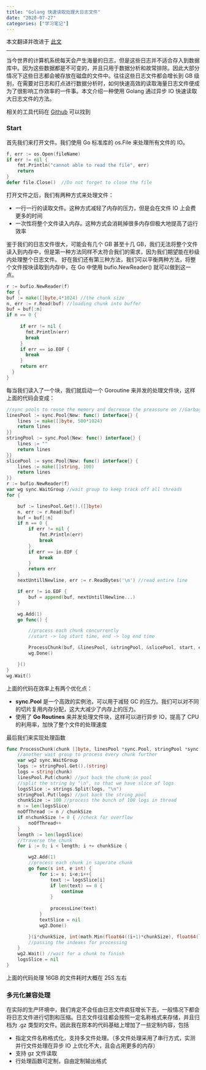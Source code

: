 ```yaml
---
title: "Golang 快速读取处理大日志文件"
date: "2020-07-27"
categories: ["学习笔记"]
---
```


本文翻译并改进于 [此文](https://medium.com/swlh/processing-16gb-file-in-seconds-go-lang-3982c235dfa2)

* * *

当今世界的计算机系统每天会产生海量的日志，但是这些日志并不适合存入到数据库中。因为这些数据都是不可变的，并且只用于数据分析和故常排除。因此大部分情况下这些日志都会被存放在磁盘的文件中。往往这些日志文件都会增长到 GB 级别，在需要对日志和打点进行数据分析时，如何快速高效的读取海量日志文件便成为了很影响工作效率的一件事。本文介绍一种使用 Golang 通过异步 IO 快速读取大日志文件的方法。

相关的工具代码在 [Github](https://github.com/linvon/coreader) 可以找到

### Start

首先我们来打开文件。我们使用 Go 标准库的 os.File 来处理所有文件的 IO。

``` go 
f, err := os.Open(fileName)
if err != nil {
    fmt.Println("cannot able to read the file", err)
    return
}
defer file.Close()  //Do not forget to close the file
```

打开文件之后，我们有两种方式来处理文件：

- 一行一行的读取文件。这种方式减轻了内存的压力，但是会在文件 IO 上会费更多的时间
- 一次性将整个文件读入内存。这种方式会消耗掉很多内存但极大地提高了运行效率

鉴于我们的日志文件很大，可能会有几个 GB 甚至十几 GB，我们无法将整个文件读入到内存中，但是第一种方法同样不太符合我们的需求，因为我们期望能在秒级内处理整个日志文件。
好在我们还有第三种方法，我们可以平衡两种方法，将整个文件按块读取到内存中，在 Go 中使用 bufio.NewReader() 就可以做到这一点。

``` go
r := bufio.NewReader(f)
for {
buf := make([]byte,4*1024) //the chunk size
n, err := r.Read(buf) //loading chunk into buffer
buf = buf[:n]
if n == 0 {
   
     if err != nil {
       fmt.Println(err)
       break
     }
     if err == io.EOF {
       break
     }
     return err
  }
}
```

每当我们读入了一个块，我们就启动一个 Goroutine 来并发的处理文件块，这样上面的代码会变成：

``` go
//sync pools to reuse the memory and decrease the preassure on //Garbage Collector
linesPool := sync.Pool{New: func() interface{} {
    lines := make([]byte, 500*1024)
    return lines
}}
stringPool := sync.Pool{New: func() interface{} {
    lines := ""
    return lines
}}
slicePool := sync.Pool{New: func() interface{} {
    lines := make([]string, 100)
    return lines
}}
r := bufio.NewReader(f)
var wg sync.WaitGroup //wait group to keep track off all threads
for {

    buf := linesPool.Get().([]byte)
    n, err := r.Read(buf)
    buf = buf[:n]
    if n == 0 {
        if err != nil {
            fmt.Println(err)
            break
        }
        if err == io.EOF {
            break
        }
        return err
    }
    nextUntillNewline, err := r.ReadBytes('\n') //read entire line

    if err != io.EOF {
        buf = append(buf, nextUntillNewline...)
    }

    wg.Add(1)
    go func() {

        //process each chunk concurrently
        //start -> log start time, end -> log end time

        ProcessChunk(buf, &linesPool, &stringPool, &slicePool, start, end)
        wg.Done()

    }()
}
wg.Wait()
```

上面的代码在效率上有两个优化点：

- **sync.Pool** 是一个高效的实例池，可以用于减轻 GC 的压力。我们可以对不同的切片复用内存分配，这大大减少了内存上的压力。
- 使用了 **Go Routines** 来并发处理文件块，这样可以进行异步 IO，提高了 CPU 的利用率，加快了整个文件的处理速度

最后我们来实现处理函数

``` go
func ProcessChunk(chunk []byte, linesPool *sync.Pool, stringPool *sync.Pool, slicePool *sync.Pool, start time.Time, end time.Time) {
	//another wait group to process every chunk further                             
	var wg2 sync.WaitGroup
	logs := stringPool.Get().(string)
	logs = string(chunk)
	linesPool.Put(chunk) //put back the chunk in pool
	//split the string by "\n", so that we have slice of logs
	logsSlice := strings.Split(logs, "\n")
	stringPool.Put(logs) //put back the string pool
	chunkSize := 100 //process the bunch of 100 logs in thread
	n := len(logsSlice)
	noOfThread := n / chunkSize
	if n%chunkSize != 0 { //check for overflow 
		noOfThread++
	}
	length := len(logsSlice)
	//traverse the chunk
	for i := 0; i < length; i += chunkSize {

		wg2.Add(1)
		//process each chunk in saperate chunk
		go func(s int, e int) {
			for i:= s; i<e;i++{
				text := logsSlice[i]
				if len(text) == 0 {
					continue
				}
				
				processLine(text)
			}
			textSlice = nil
			wg2.Done()

		}(i*chunkSize, int(math.Min(float64((i+1)*chunkSize), float64(len(logsSlice)))))
		//passing the indexes for processing
	}
	wg2.Wait() //wait for a chunk to finish
	logsSlice = nil
}

```

上面的代码处理 16GB 的文件耗时大概在 25S 左右


### 多元化兼容处理

在实际的生产环境中，我们肯定不会任由日志文件疯狂增长下去，一般情况下都会将日志文件进行切割和压缩。日志文件往往都会按照一定名称格式来存储，并且归档为 .gz 类型的文件。因此我在原本的代码基础上增加了一些定制内容，包括

- 指定文件名称格式化，支持多文件处理。（多文件处理采用了串行方式，实测并行文件处理在异步 IO 上优化不大，且会占用更多的内存）
- 支持 gz 文件读取
- 行处理函数可定制，自由定制输出格式


